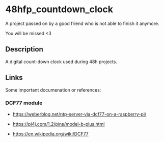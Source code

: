 # 48hfp_countdown_clock

A project passed on by a good friend who is not able to finish it anymore.

You will be missed <3

## Description

A digital count-down clock used during 48h projects.

## Links

Some important documenation or references:

### DCF77 module

* https://weberblog.net/ntp-server-via-dcf77-on-a-raspberry-pi/

* https://pi4j.com/1.2/pins/model-b-plus.html

* https://en.wikipedia.org/wiki/DCF77